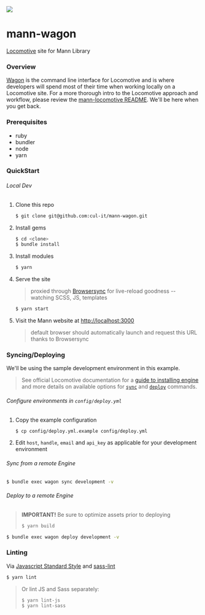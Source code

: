 <a href="https://zenhub.com"><img src="https://raw.githubusercontent.com/ZenHubIO/support/master/zenhub-badge.png"></a>

# mann-wagon
[Locomotive](http://locomotivecms.com) site for Mann Library

### Overview

[Wagon](http://github.com/locomotivecms/wagon) is the command line interface for Locomotive and is where developers will spend most of their time when working locally on a Locomotive site. For a more thorough intro to the Locomotive approach and workflow, please review the [mann-locomotive README](http://github.com/cul-it/mann-locomotive#overview). We'll be here when you get back.

### Prerequisites

* ruby
* bundler
* node
* yarn

### QuickStart

###### Local Dev

1. Clone this repo
   ```sh
   $ git clone git@github.com:cul-it/mann-wagon.git
   ```

1. Install gems
   ```sh
   $ cd <clone>
   $ bundle install
   ```

1. Install modules
   ```sh
   $ yarn
   ```

1. Serve the site

   > proxied through [Browsersync](https://www.browsersync.io) for live-reload goodness -- watching SCSS, JS, templates

   ```sh
   $ yarn start
   ```

1. Visit the Mann website at [http://localhost:3000](http://localhost:3000)

   > default browser should automatically launch and request this URL thanks to Browsersync

### Syncing/Deploying

We'll be using the sample development environment in this example.

  > See official Locomotive documentation for a [guide to installing engine](https://locomotive-v3.readme.io/docs/getting-started-with-locomotive) and more details on available options for [`sync`](https://locomotive-v3.readme.io/docs/synchronize-content) and [`deploy`](https://locomotive-v3.readme.io/docs/deploy) commands.

###### Configure environments in `config/deploy.yml`

1. Copy the example configuration

   ```sh
   $ cp config/deploy.yml.example config/deploy.yml
   ```

1. Edit `host`, `handle`, `email` and `api_key` as applicable for your development environment

###### Sync from a remote Engine

```sh
$ bundle exec wagon sync development -v
```

###### Deploy to a remote Engine

> **IMPORTANT!** Be sure to optimize assets prior to deploying
> ```sh
> $ yarn build
> ```

```sh
$ bundle exec wagon deploy development -v
```

### Linting

Via [Javascript Standard Style](https://standardjs.com) and [sass-lint](https://github.com/sasstools/sass-lint)

```sh
$ yarn lint
```
> Or lint JS and Sass separately:
>
>  ```sh
>  $ yarn lint-js
>  $ yarn lint-sass
>  ```
